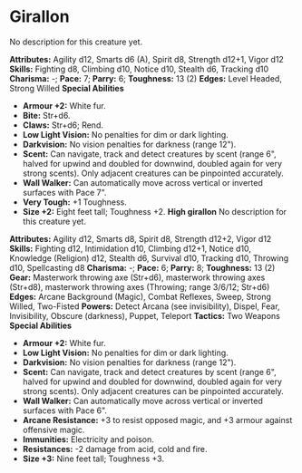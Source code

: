 # Girallon

No description for this creature yet.

**Attributes:** Agility d12, Smarts d6 (A), Spirit d8, Strength d12+1,
Vigor d12
**Skills:** Fighting d8, Climbing d10, Notice d10, Stealth d6, Tracking
d10
**Charisma:** -; **Pace:** 7; **Parry:** 6; **Toughness:** 13 (2)
**Edges:** Level Headed, Strong Willed
**Special Abilities**

- **Armour +2:** White fur.
- **Bite:** Str+d6.
- **Claws:** Str+d6; Rend.
- **Low Light Vision:** No penalties for dim or dark lighting.
- **Darkvision:** No vision penalties for darkness (range 12").
- **Scent:** Can navigate, track and detect creatures by scent (range
6", halved for upwind and doubled for downwind, doubled again for very
strong scents). Only adjacent creatures can be pinpointed accurately.
- **Wall Walker:** Can automatically move across vertical or inverted
surfaces with Pace 7".
- **Very Tough:** +1 Toughness.
- **Size +2:** Eight feet tall; Toughness +2.
**High girallon**
No description for this creature yet.

**Attributes:** Agility d12, Smarts d8, Spirit d8, Strength d12+2, Vigor
d12
**Skills:** Fighting d12, Intimidation d10, Climbing d12+1, Notice d10,
Knowledge (Religion) d12, Stealth d6, Survival d10, Tracking d10,
Throwing d10, Spellcasting d8
**Charisma:** -; **Pace:** 6; **Parry:** 8; **Toughness:** 13 (2)
**Gear:** Masterwork throwing axe (Str+d6), masterwork throwing axes
(Str+d8), masterwork throwing axes (Throwing; range 3/6/12; Str+d6)
**Edges:** Arcane Background (Magic), Combat Reflexes, Sweep, Strong
Willed, Two-Fisted
**Powers:** Detect Arcana (see invisibility), Dispel, Fear,
Invisibility, Obscure (darkness), Puppet, Teleport
**Tactics:** Two Weapons
**Special Abilities**

- **Armour +2:** White fur.
- **Low Light Vision:** No penalties for dim or dark lighting.
- **Darkvision:** No vision penalties for darkness (range 12").
- **Scent:** Can navigate, track and detect creatures by scent (range
6", halved for upwind and doubled for downwind, doubled again for very
strong scents). Only adjacent creatures can be pinpointed accurately.
- **Wall Walker:** Can automatically move across vertical or inverted
surfaces with Pace 6".
- **Arcane Resistance:** +3 to resist opposed magic, and +3 armour
against offensive magic.
- **Immunities:** Electricity and poison.
- **Resistances:** -2 damage from acid, cold and fire.
- **Size +3:** Nine feet tall; Toughness +3.
